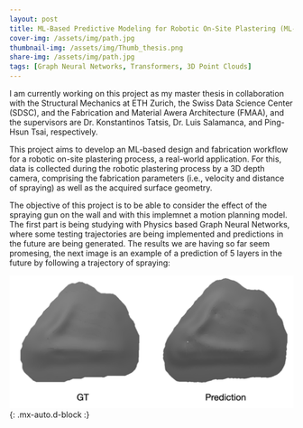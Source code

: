 ```yaml
---
layout: post
title: ML-Based Predictive Modeling for Robotic On-Site Plastering (ML-ROSP)
cover-img: /assets/img/path.jpg
thumbnail-img: /assets/img/Thumb_thesis.png
share-img: /assets/img/path.jpg
tags: [Graph Neural Networks, Transformers, 3D Point Clouds]
---
```


I am currently working on this project as my master thesis in collaboration with the Structural Mechanics at ETH Zurich, the Swiss Data Science Center (SDSC), and the Fabrication and Material Awera Architecture (FMAA), and the supervisors are Dr. Konstantinos Tatsis, Dr. Luis Salamanca, and Ping-Hsun Tsai, respectively.

This project aims to develop an ML-based design and fabrication workflow for a robotic on-site plastering process, a real-world application. For this, data is collected during the robotic plastering process by a 3D depth camera, comprising the fabrication parameters (i.e., velocity and distance of spraying) as well as the acquired surface geometry.

The objective of this project is to be able to consider the effect of the spraying gun on the wall and with this implemnet a motion planning model. The first part is being studying with Physics based Graph Neural Networks, where some testing trajectories are being implemented and predictions in the future are being generated. The results we are having so far seem promesing, the next image is an example of a prediction of 5 layers in the future by following a trajectory of spraying:

![](/assets/img/Plastering_GT_Pred.png){: .mx-auto.d-block :}

